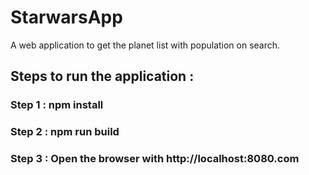 # StarwarsApp
A web application to get the planet list with population on search.

## Steps to run the application :
### Step 1 : npm install
### Step 2 : npm run build
### Step 3 : Open the browser with http://localhost:8080.com
